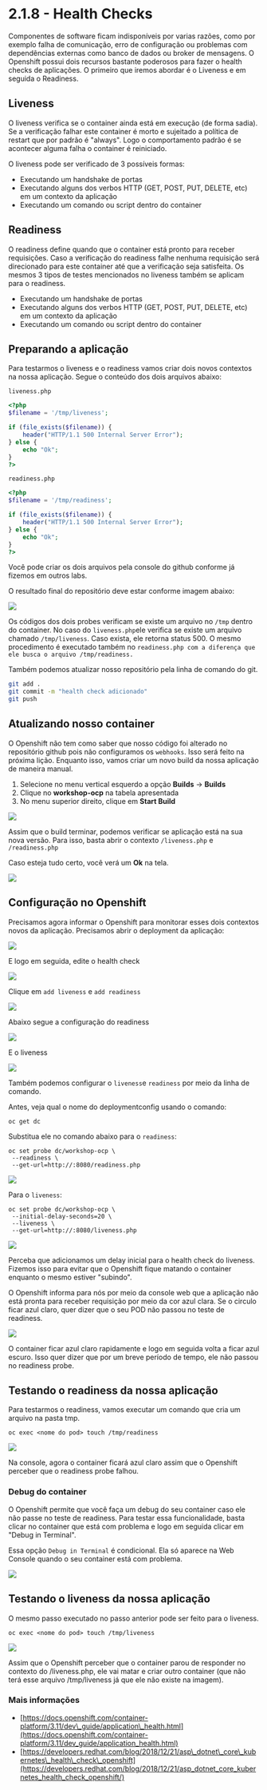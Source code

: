 # 2.1.8 - Health Checks

Componentes de software ficam indisponíveis por varias razões, como por exemplo falha de comunicação, erro de configuração ou problemas com dependências externas como banco de dados ou broker de mensagens. O Openshift possui dois recursos bastante poderosos para fazer o health checks de aplicações. O primeiro que iremos abordar é o Liveness e em seguida o Readiness.

## Liveness

O liveness verifica se o container ainda está em execução \(de forma sadia\). Se a verificação falhar este container é morto e sujeitado a política de restart que por padrão é "always". Logo o comportamento padrão é se acontecer alguma falha o container é reiniciado.

O liveness pode ser verificado de 3 possíveis formas:

* Executando um handshake de portas
* Executando alguns dos verbos HTTP \(GET, POST, PUT, DELETE, etc\) em um contexto da aplicação
* Executando um comando ou script dentro do container

## Readiness

O readiness define quando que o container está pronto para receber requisições. Caso a verificação do readiness falhe nenhuma requisição será direcionado para este container até que a verificação seja satisfeita. Os mesmos 3 tipos de testes mencionados no liveness também se aplicam para o readiness.

* Executando um handshake de portas
* Executando alguns dos verbos HTTP \(GET, POST, PUT, DELETE, etc\) em um contexto da aplicação
* Executando um comando ou script dentro do container

## Preparando a aplicação

Para testarmos o liveness e o readiness vamos criar dois novos contextos na nossa aplicação. Segue o conteúdo dos dois arquivos abaixo:

`liveness.php`

```php
<?php
$filename = '/tmp/liveness';

if (file_exists($filename)) {
    header("HTTP/1.1 500 Internal Server Error");
} else {
    echo "Ok";
}
?>
```

`readiness.php`

```php
<?php
$filename = '/tmp/readiness';

if (file_exists($filename)) {
    header("HTTP/1.1 500 Internal Server Error");
} else {
    echo "Ok";
}
?>
```

Você pode criar os dois arquivos pela console do github conforme já fizemos em outros labs.

O resultado final do repositório deve estar conforme imagem abaixo:

![](../../.gitbook/assets/selection_254.png)

Os códigos dos dois probes verificam se existe um arquivo no `/tmp` dentro do container. No caso do `liveness.php`ele verifica se existe um arquivo chamado `/tmp/liveness`. Caso exista, ele retorna status 500. O mesmo procedimento é executado também no `readiness.php com a diferença que ele busca o arquivo /tmp/readiness.`

Também podemos atualizar nosso repositório pela linha de comando do git.

```bash
git add .
git commit -m "health check adicionado"
git push
```

## Atualizando nosso container

O Openshift não tem como saber que nosso código foi alterado no repositório github pois não configuramos os `webhooks`. Isso será feito na próxima lição. Enquanto isso, vamos criar um novo build da nossa aplicação de maneira manual.

1. Selecione no menu vertical esquerdo a opção **Builds** -&gt; **Builds**
2. Clique no **workshop-ocp** na tabela apresentada
3. No menu superior direito, clique em **Start Build**

![](../../.gitbook/assets/new-build.gif)

Assim que o build terminar, podemos verificar se aplicação está na sua nova versão. Para isso, basta abrir o contexto `/liveness.php` e `/readiness.php`

Caso esteja tudo certo, você verá um **Ok** na tela.

![](../../.gitbook/assets/live-read.gif)

## Configuração no Openshift

Precisamos agora informar o Openshift para monitorar esses dois contextos novos da aplicação. Precisamos abrir o deployment da aplicação:

![](../../.gitbook/assets/dc-1parte-1.gif)

E logo em seguida, edite o health check

![](../../.gitbook/assets/selection_253-1.png)

Clique em `add liveness` e `add readiness`

![](../../.gitbook/assets/selection_255-1.png)

Abaixo segue a configuração do readiness

![](../../.gitbook/assets/selection_256.png)

E o liveness

![](../../.gitbook/assets/selection_257-1.png)

Também podemos configurar o `liveness`e `readiness` por meio da linha de comando.

Antes, veja qual o nome do deploymentconfig usando o comando:

```text
oc get dc
```

Substitua ele no comando abaixo para o `readiness`:

```text
oc set probe dc/workshop-ocp \
 --readiness \
 --get-url=http://:8080/readiness.php
```

![](../../.gitbook/assets/readiness-cmd-1.gif)

Para o `liveness`:

```text
oc set probe dc/workshop-ocp \
 --initial-delay-seconds=20 \
 --liveness \
 --get-url=http://:8080/liveness.php
```

![](../../.gitbook/assets/liveness-cmd-1.gif)

Perceba que adicionamos um delay inicial para o health check do liveness. Fizemos isso para evitar que o Openshift fique matando o container enquanto o mesmo estiver "subindo".

O Openshift informa para nós por meio da console web que a aplicação não está pronta para receber requisição por meio da cor azul clara. Se o circulo ficar azul claro, quer dizer que o seu POD não passou no teste de readiness.

![](../../.gitbook/assets/readiness-1.gif)

O container ficar azul claro rapidamente e logo em seguida volta a ficar azul escuro. Isso quer dizer que por um breve período de tempo, ele não passou no readiness probe.

## Testando o readiness da nossa aplicação

Para testarmos o readiness, vamos executar um comando que cria um arquivo na pasta tmp.

```text
oc exec <nome do pod> touch /tmp/readiness
```

![](../../.gitbook/assets/readiness-file-1.gif)

Na console, agora o container ficará azul claro assim que o Openshift perceber que o readiness probe falhou.

### Debug do container

O Openshift permite que você faça um debug do seu container caso ele não passe no teste de readiness. Para testar essa funcionalidade, basta clicar no container que está com problema e logo em seguida clicar em "Debug in Terminal".

Essa opção `Debug in Terminal` é condicional. Ela só aparece na Web Console quando o seu container está com problema.

![](../../.gitbook/assets/debug-1.gif)

## Testando o liveness da nossa aplicação

O mesmo passo executado no passo anterior pode ser feito para o liveness.

```text
oc exec <nome do pod> touch /tmp/liveness
```

![](../../.gitbook/assets/liveness-cmd2.gif)

Assim que o Openshift perceber que o container parou de responder no contexto do /liveness.php, ele vai matar e criar outro container \(que não terá esse arquivo /tmp/liveness já que ele não existe na imagem\).

### Mais informações

* [https://docs.openshift.com/container-platform/3.11/dev\_guide/application\_health.html](https://docs.openshift.com/container-platform/3.11/dev_guide/application_health.html)
* [https://developers.redhat.com/blog/2018/12/21/asp\_dotnet\_core\_kubernetes\_health\_check\_openshift](https://developers.redhat.com/blog/2018/12/21/asp_dotnet_core_kubernetes_health_check_openshift/)

